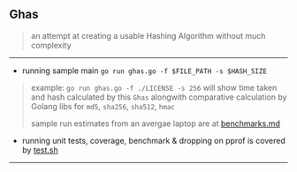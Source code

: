 
## Ghas

> an attempt at creating a usable Hashing Algorithm without much complexity

---

* running sample main `go run ghas.go -f $FILE_PATH -s $HASH_SIZE`

> example: `go run ghas.go -f ./LICENSE -s 256` will show time taken and hash calculated by this `Ghas` alongwith comparative calculation by Golang libs for `md5`, `sha256`, `sha512`, `hmac`
>
> sample run estimates from an avergae laptop are at [benchmarks.md](benchmarks.md)

* running unit tests, coverage, benchmark & dropping on pprof is covered by [test.sh](./test.sh)

---

